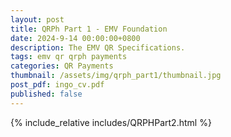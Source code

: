 ```yaml
---
layout: post
title: QRPh Part 1 - EMV Foundation
date: 2024-9-14 00:00:00+0800
description: The EMV QR Specifications.
tags: emv qr qrph payments
categories: QR Payments
thumbnail: /assets/img/qrph_part1/thumbnail.jpg
post_pdf: ingo_cv.pdf
published: false
---
```


<style>
    img,object,embed{max-width:100%;height:auto}
    .hdlist>table,.colist>table{border:0;background:none}
    .hdlist>table>tbody>tr,.colist>table>tbody>tr{background:none}
    td.hdlist1,td.hdlist2{vertical-align:top;padding:0 .625em}
    td.hdlist1{font-weight:400;padding-bottom:1.25em}
    td.hdlist2{word-wrap:anywhere}
    dt.hdlist1{font-weight:400}
</style>

{% include_relative includes/QRPHPart2.html %}